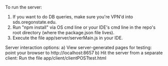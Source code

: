 To run the server:

1) If you want to do DB queries, make sure you're VPN'd into sds.oregonstate.edu.
2) Run "npm install" via OS cmd line or your IDE's cmd line in the repo's root directory (where the package.json file lives).
3) Execute the file app/server/serverMain.js in your IDE.

Server interaction options:
a) View server-generated pages for testing: point your browser to http://localhost:8657
b) Hit the server from a separate client: Run the file app/client/clientPOSTtest.html
